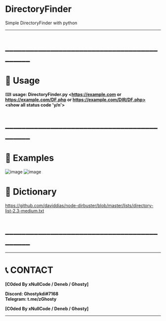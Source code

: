 # DirectoryFinder
Simple DirectoryFinder with python

****
# ___________________________________________

# __💎 Usage__

⌨ __usage: DirectoryFinder.py <https://example.com or https://example.com/DF.php or https://example.com/DIR/DF.php> <wordlist> <show all status code 'y/n'>__

# ___________________________________________

# 🧰 __Examples__

![image](https://media.discordapp.net/attachments/920731729738752020/931800007085010965/unknown.png?width=632&height=676)
![image](https://cdn.discordapp.com/attachments/920731729738752020/931800071329157130/unknown.png)
  
# __📖 Dictionary__

https://github.com/daviddias/node-dirbuster/blob/master/lists/directory-list-2.3-medium.txt
  
# ___________________________________________
  
****
# 📞 __CONTACT__

__[C0ded By xNullCode / Deneb / Ghosty]__
                        
__Discord: Ghostykdi#7168__    
__Telegram: t.me/zGhosty__       

__[C0ded By xNullCode / Deneb / Ghosty]__

****
